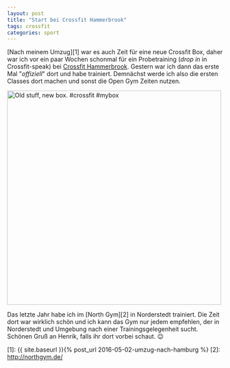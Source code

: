 ```yaml
---
layout: post
title: "Start bei Crossfit Hammerbrook"
tags: crossfit
categories: sport
---
```

[Nach meinem Umzug][1] war es auch Zeit für eine neue Crossfit Box, daher war ich vor ein paar Wochen schonmal für ein Probetraining (*drop in* in Crossfit-speak) bei [Crossfit Hammerbrook][0]. Gestern war ich dann das erste Mal "*offiziell*" dort und habe trainiert. Demnächst werde ich also die ersten Classes dort machen und sonst die Open Gym Zeiten nutzen.

<a data-flickr-embed="true"  href="https://www.flickr.com/photos/cringe/27367195386/" title="Old stuff, new box. #crossfit #mybox"><img src="https://c3.staticflickr.com/8/7401/27367195386_92d54ea24e.jpg" width="500" height="500" alt="Old stuff, new box. #crossfit #mybox"></a><script async src="//embedr.flickr.com/assets/client-code.js" charset="utf-8"></script>

Das letzte Jahr habe ich im [North Gym][2] in Norderstedt trainiert. Die Zeit dort war wirklich schön und ich kann das Gym nur jedem empfehlen, der in Norderstedt und Umgebung nach einer Trainingsgelegenheit sucht. Schönen Gruß an Henrik, falls ihr dort vorbei schaut. 😉

[0]: http://crossfithammerbrook.de/
[1]: {{ site.baseurl }}{% post_url 2016-05-02-umzug-nach-hamburg %}
[2]: http://northgym.de/
